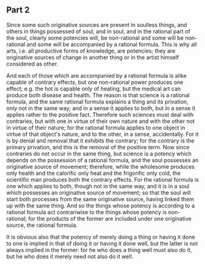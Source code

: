 ## Part 2

Since some such originative sources are present in soulless things, and others in things possessed of soul, and in soul, and in the rational part of the soul, clearly some potencies will, be non-rational and some will be non-rational and some will be accompanied by a rational formula.
This is why all arts, i.e.
all productive forms of knowledge, are potencies; they are originative sources of change in another thing or in the artist himself considered as other.

And each of those which are accompanied by a rational formula is alike capable of contrary effects, but one non-rational power produces one effect; e.g.
the hot is capable only of heating, but the medical art can produce both disease and health.
The reason is that science is a rational formula, and the same rational formula explains a thing and its privation, only not in the same way; and in a sense it applies to both, but in a sense it applies rather to the positive fact.
Therefore such sciences must deal with contraries, but with one in virtue of their own nature and with the other not in virtue of their nature; for the rational formula applies to one object in virtue of that object's nature, and to the other, in a sense, accidentally.
For it is by denial and removal that it exhibits the contrary; for the contrary is the primary privation, and this is the removal of the positive term.
Now since contraries do not occur in the same thing, but science is a potency which depends on the possession of a rational formula, and the soul possesses an originative source of movement; therefore, while the wholesome produces only health and the calorific only heat and the frigorific only cold, the scientific man produces both the contrary effects.
For the rational formula is one which applies to both, though not in the same way, and it is in a soul which possesses an originative source of movement; so that the soul will start both processes from the same originative source, having linked them up with the same thing.
And so the things whose potency is according to a rational formula act contrariwise to the things whose potency is non-rational; for the products of the former are included under one originative source, the rational formula.

It is obvious also that the potency of merely doing a thing or having it done to one is implied in that of doing it or having it done well, but the latter is not always implied in the former: for he who does a thing well must also do it, but he who does it merely need not also do it well.

